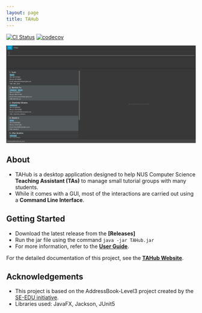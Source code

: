 ```yaml
---
layout: page
title: TAHub
---
```


[![CI Status](https://github.com/AY2526S1-CS2103T-T16-2/tp/actions/workflows/gradle.yml/badge.svg)](https://github.com/AY2526S1-CS2103T-T16-2/tp/actions)
[![codecov](https://codecov.io/gh/AY2526-CS2103T-T16-2/tp/graph/badge.svg?token=5H3SWOES1L)](https://codecov.io/gh/AY2526-CS2103T-T16-2/tp)

![Ui](/docs/images/Ui.png)

## About
* TAHub is a desktop application designed to help NUS Computer Science **Teaching Assistant (TAs)** to manage small tutorial groups with many students.
* While it comes with a GUI, most of the interactions are carried out using a **Command Line Interface**.

## Getting Started
* Download the latest release from the **[Releases]**
* Run the jar file using the command `java -jar TAHub.jar`
* For more information, refer to the **[User Guide](https://ay2526s1-cs2103t-t16-2.github.io/tp/UserGuide.html)**.

For the detailed documentation of this project, see the **[TAHub Website](https://ay2526s1-cs2103t-t16-2.github.io/tp/)**.

## Acknowledgements
* This project is based on the AddressBook-Level3 project created by the [SE-EDU initiative](https://se-education.org).
* Libraries used: JavaFX, Jackson, JUnit5

